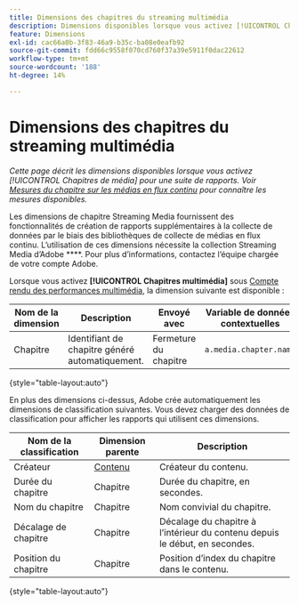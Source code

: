 ```yaml
---
title: Dimensions des chapitres du streaming multimédia
description: Dimensions disponibles lorsque vous activez [!UICONTROL Chapitres de médias] pour une suite de rapports.
feature: Dimensions
exl-id: cac66a0b-3f83-46a9-b35c-ba08e0eafb92
source-git-commit: fdd66c9558f070cd760f37a39e5911f0dac22612
workflow-type: tm+mt
source-wordcount: '188'
ht-degree: 14%

---
```


# Dimensions des chapitres du streaming multimédia

*Cette page décrit les dimensions disponibles lorsque vous activez [!UICONTROL Chapitres de média] pour une suite de rapports. Voir [Mesures du chapitre sur les médias en flux continu](../metrics/sm-chapters.md) pour connaître les mesures disponibles.*

Les dimensions de chapitre Streaming Media fournissent des fonctionnalités de création de rapports supplémentaires à la collecte de données par le biais des bibliothèques de collecte de médias en flux continu. L’utilisation de ces dimensions nécessite la collection Streaming Media d’Adobe ****. Pour plus d’informations, contactez l’équipe chargée de votre compte Adobe.

Lorsque vous activez **[!UICONTROL Chapitres multimédia]** sous [Compte rendu des performances multimédia](/help/admin/admin/c-manage-report-suites/c-edit-report-suites/media-management.md), la dimension suivante est disponible :

| Nom de la dimension | Description | Envoyé avec | Variable de données contextuelles |
| --- | --- | --- | --- |
| Chapitre | Identifiant de chapitre généré automatiquement. | Fermeture du chapitre | `a.media.chapter.name` |

{style="table-layout:auto"}

En plus des dimensions ci-dessus, Adobe crée automatiquement les dimensions de classification suivantes. Vous devez charger des données de classification pour afficher les rapports qui utilisent ces dimensions.

| Nom de la classification | Dimension parente | Description |
| --- | --- | --- |
| Créateur | [Contenu](sm-core.md) | Créateur du contenu. |
| Durée du chapitre | Chapitre | Durée du chapitre, en secondes. |
| Nom du chapitre | Chapitre | Nom convivial du chapitre. |
| Décalage de chapitre | Chapitre | Décalage du chapitre à l’intérieur du contenu depuis le début, en secondes. |
| Position du chapitre | Chapitre | Position d’index du chapitre dans le contenu. |

{style="table-layout:auto"}
